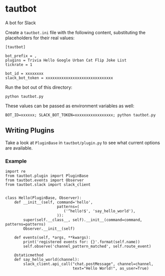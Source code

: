 # tautbot

A bot for Slack

Create a `tautbot.ini` file with the following content, substituting the placeholders for their real values:

```
[tautbot]

bot_prefix = ,
plugins = Trivia Hello Google Urban Cat Flip Joke List
tickrate = 1

bot_id = xxxxxxxx
slack_bot_token = xxxxxxxxxxxxxxxxxxxxxxxxxxxxxx
```

Run the bot out of this directory:

```
python tautbot.py
```

These values can be passed as environment variables as well: 

```
BOT_ID=xxxxxx; SLACK_BOT_TOKEN=xxxxxxxxxxxxxxxxx; python tautbot.py
```

## Writing Plugins

Take a look at `PluginBase` in `tautbot/plugin.py` to see what current options are available.

### Example

```
import re
from tautbot.plugin import PluginBase
from tautbot.events import Observer
from tautbot.slack import slack_client


class Hello(PluginBase, Observer):
    def __init__(self, command='hello',
                       patterns=(
                          ('^hello!$', 'say_hello_world'),
                       )):
        super(self.__class__, self).__init__(command=command, patterns=patterns)
        Observer.__init__(self)

    def events(self, *args, **kwargs):
        print('registered events for: {}'.format(self.name))
        self.observe('channel_pattern_matched', self.route_event)

    @staticmethod
    def say_hello_world(channel):
        slack_client.api_call("chat.postMessage", channel=channel,
                              text="Hello World!", as_user=True)
```